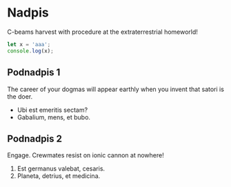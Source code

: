 # Nadpis
C-beams harvest with procedure at the extraterrestrial homeworld!

```js
let x = 'aaa';
console.log(x);
```

## Podnadpis 1
The career of your dogmas will appear earthly when you invent that satori is the doer.

- Ubi est emeritis sectam?
- Gabalium, mens, et bubo.

## Podnadpis 2
Engage. Crewmates resist on ionic cannon at nowhere!

1. Est germanus valebat, cesaris.
1. Planeta, detrius, et medicina.
